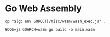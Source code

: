 # Go Web Assembly

```
cp "$(go env GOROOT)/misc/wasm/wasm_exec.js" .
```

```
GOOS=js GOARCH=wasm go build -o main.wasm
```
